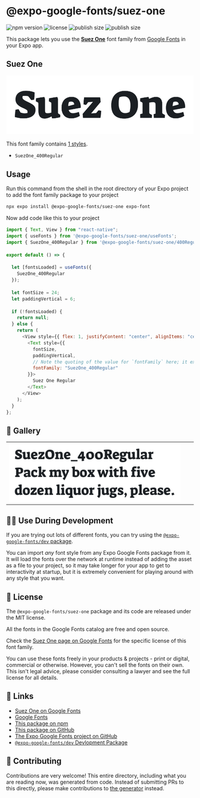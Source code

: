 # @expo-google-fonts/suez-one

![npm version](https://flat.badgen.net/npm/v/@expo-google-fonts/suez-one)
![license](https://flat.badgen.net/github/license/expo/google-fonts)
![publish size](https://flat.badgen.net/packagephobia/install/@expo-google-fonts/suez-one)
![publish size](https://flat.badgen.net/packagephobia/publish/@expo-google-fonts/suez-one)

This package lets you use the [**Suez One**](https://fonts.google.com/specimen/Suez+One) font family from [Google Fonts](https://fonts.google.com/) in your Expo app.

## Suez One

![Suez One](./font-family.png)

This font family contains [1 styles](#-gallery).

- `SuezOne_400Regular`

## Usage

Run this command from the shell in the root directory of your Expo project to add the font family package to your project

```sh
npx expo install @expo-google-fonts/suez-one expo-font
```

Now add code like this to your project

```js
import { Text, View } from "react-native";
import { useFonts } from '@expo-google-fonts/suez-one/useFonts';
import { SuezOne_400Regular } from '@expo-google-fonts/suez-one/400Regular';

export default () => {

  let [fontsLoaded] = useFonts({
    SuezOne_400Regular
  });

  let fontSize = 24;
  let paddingVertical = 6;

  if (!fontsLoaded) {
    return null;
  } else {
    return (
      <View style={{ flex: 1, justifyContent: "center", alignItems: "center" }}>
        <Text style={{
          fontSize,
          paddingVertical,
          // Note the quoting of the value for `fontFamily` here; it expects a string!
          fontFamily: "SuezOne_400Regular"
        }}>
          Suez One Regular
        </Text>
      </View>
    );
  }
};
```

## 🔡 Gallery


||||
|-|-|-|
|![SuezOne_400Regular](./400Regular/SuezOne_400Regular.ttf.png)||||


## 👩‍💻 Use During Development

If you are trying out lots of different fonts, you can try using the [`@expo-google-fonts/dev` package](https://github.com/expo/google-fonts/tree/master/font-packages/dev#readme).

You can import _any_ font style from any Expo Google Fonts package from it. It will load the fonts over the network at runtime instead of adding the asset as a file to your project, so it may take longer for your app to get to interactivity at startup, but it is extremely convenient for playing around with any style that you want.


## 📖 License

The `@expo-google-fonts/suez-one` package and its code are released under the MIT license.

All the fonts in the Google Fonts catalog are free and open source.

Check the [Suez One page on Google Fonts](https://fonts.google.com/specimen/Suez+One) for the specific license of this font family.

You can use these fonts freely in your products & projects - print or digital, commercial or otherwise. However, you can't sell the fonts on their own. This isn't legal advice, please consider consulting a lawyer and see the full license for all details.

## 🔗 Links

- [Suez One on Google Fonts](https://fonts.google.com/specimen/Suez+One)
- [Google Fonts](https://fonts.google.com/)
- [This package on npm](https://www.npmjs.com/package/@expo-google-fonts/suez-one)
- [This package on GitHub](https://github.com/expo/google-fonts/tree/master/font-packages/suez-one)
- [The Expo Google Fonts project on GitHub](https://github.com/expo/google-fonts)
- [`@expo-google-fonts/dev` Devlopment Package](https://github.com/expo/google-fonts/tree/master/font-packages/dev)

## 🤝 Contributing

Contributions are very welcome! This entire directory, including what you are reading now, was generated from code. Instead of submitting PRs to this directly, please make contributions to [the generator](https://github.com/expo/google-fonts/tree/master/packages/generator) instead.
